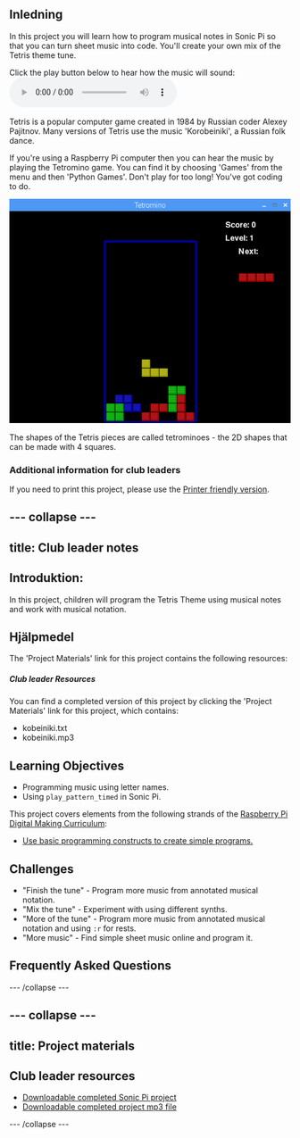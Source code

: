 ## Inledning

In this project you will learn how to program musical notes in Sonic Pi so that you can turn sheet music into code. You'll create your own mix of the Tetris theme tune.

<div id="audio-preview" class="pdf-hidden">
  Click the play button below to hear how the music will sound: <audio controls preload> <source src="resources/korobeiniki.mp3" type="audio/mpeg"> Your browser does not support the <code>audio</code> element. </audio>
</div>

Tetris is a popular computer game created in 1984 by Russian coder Alexey Pajitnov. Many versions of Tetris use the music 'Korobeiniki', a Russian folk dance.

If you're using a Raspberry Pi computer then you can hear the music by playing the Tetromino game. You can find it by choosing 'Games' from the menu and then 'Python Games'. Don't play for too long! You've got coding to do.

![skärmdump](images/tetromino.png)

The shapes of the Tetris pieces are called tetrominoes - the 2D shapes that can be made with 4 squares.

### Additional information for club leaders

If you need to print this project, please use the [Printer friendly version](https://projects.raspberrypi.org/en/projects/tetris-theme/print).

## \--- collapse \---

## title: Club leader notes

## Introduktion:

In this project, children will program the Tetris Theme using musical notes and work with musical notation.

## Hjälpmedel

The 'Project Materials' link for this project contains the following resources:

##### Club leader Resources

You can find a completed version of this project by clicking the 'Project Materials' link for this project, which contains:

* kobeiniki.txt
* kobeiniki.mp3

## Learning Objectives

* Programming music using letter names. 
* Using `play_pattern_timed` in Sonic Pi.

This project covers elements from the following strands of the [Raspberry Pi Digital Making Curriculum](http://rpf.io/curriculum):

* [Use basic programming constructs to create simple programs.](https://www.raspberrypi.org/curriculum/programming/creator)

## Challenges

* "Finish the tune" - Program more music from annotated musical notation.
* "Mix the tune" - Experiment with using different synths.
* "More of the tune" - Program more music from annotated musical notation and using `:r` for rests.
* "More music" - Find simple sheet music online and program it.

## Frequently Asked Questions

\--- /collapse \---

## \--- collapse \---

## title: Project materials

## Club leader resources

* [Downloadable completed Sonic Pi project](resources/korobeiniki.txt)
* [Downloadable completed project mp3 file](resources/korobeiniki.mp3)

\--- /collapse \---